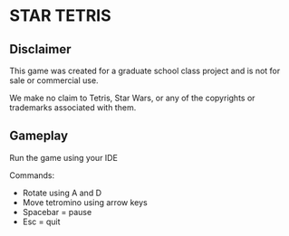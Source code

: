 # STAR TETRIS

## Disclaimer
This game was created for a graduate school class project and is not for sale or commercial use.  

We make no claim to Tetris, Star Wars, or any of the copyrights or trademarks associated with them.  

## Gameplay

Run the game using your IDE

Commands:
* Rotate using A and D
* Move tetromino using arrow keys
* Spacebar = pause
* Esc = quit
